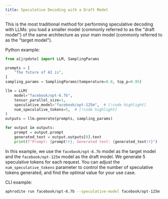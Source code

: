 ```yaml
---
title: Speculative Decoding with a Draft Model
---
```


This is the most traditional method for performing speculative decoding with LLMs: you load a smaller model (commonly referred to as the "draft model") of the same architecture as your main model (commonly referred to as the "target model").

Python example:

```py
from a[jrpdote] import LLM, SamplingParams

prompts = [
    "The future of AI is",
]
sampling_params = SamplingParams(temperature=0.8, top_p=0.95)

llm = LLM(
    model="facebook/opt-6.7b",
    tensor_parallel_size=1,
    speculative_model="facebook/opt-125m",  # [!code highlight]
    num_speculative_tokens=5,  # [!code highlight]
)
outputs = llm.generate(prompts, sampling_params)

for output in outputs:
    prompt = output.prompt
    generated_text = output.outputs[0].text
    print(f"Prompt: {prompt!r}, Generated text: {generated_text!r}")
```

In this example, we use the `facebook/opt-6.7b` model as the target model and the `facebook/opt-125m` model as the draft model. We generate 5 speculative tokens for each request. You can adjust the `num_speculative_tokens` parameter to control the number of speculative tokens generated, and find the optimal value for your use case.

CLI example:

```sh
aphrodite run facebook/opt-6.7b --speculative-model facebook/opt-125m --num-speculative-tokens 5 --use-v2-block-manager
```



